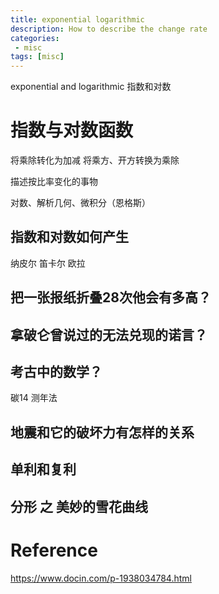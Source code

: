 ```yaml
---
title: exponential logarithmic
description: How to describe the change rate
categories:
 - misc
tags: [misc]
---
```

exponential and logarithmic
指数和对数
# 指数与对数函数
将乘除转化为加减
将乘方、开方转换为乘除

描述按比率变化的事物


对数、解析几何、微积分（恩格斯）
## 指数和对数如何产生
纳皮尔
笛卡尔
欧拉
## 把一张报纸折叠28次他会有多高？
## 拿破仑曾说过的无法兑现的诺言？
## 考古中的数学？
碳14 测年法
## 地震和它的破坏力有怎样的关系

## 单利和复利

## 分形 之 美妙的雪花曲线
# Reference
https://www.docin.com/p-1938034784.html
